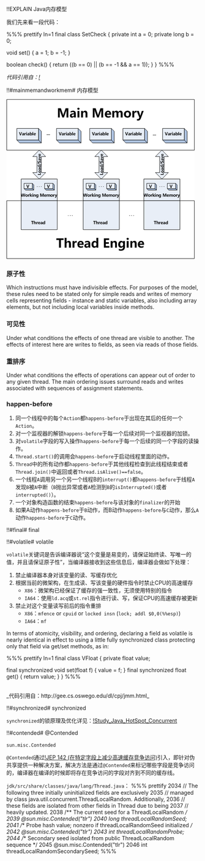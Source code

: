 !!EXPLAIN
Java内存模型

我们先来看一段代码：

%%% prettify ln=1
final class SetCheck {
  private int  a = 0;
  private long b = 0;

  void set() {
    a =  1;
    b = -1;
  }

  boolean check() {
    return ((b ==  0) ||
            (b == -1 && a == 1)); 
  }
}
%%%

_代码引用自：[!](http://gee.cs.oswego.edu/dl/cpj/jmm.html)_


!!#mainmemandworkmem# 内存模型

<img src="jmm.png"/>

### 原子性

Which instructions must have indivisible effects. For purposes of the model, these rules need to be stated only for simple reads and writes of memory cells representing fields - instance and static variables, also including array elements, but not including local variables inside methods.

### 可见性

Under what conditions the effects of one thread are visible to another. The effects of interest here are writes to fields, as seen via reads of those fields.

### 重排序

Under what conditions the effects of operations can appear out of order to any given thread. The main ordering issues surround reads and writes associated with sequences of assignment statements.

### happen-before

1. 同一个线程中的每个`Action`都`happens-before`于出现在其后的任何一个`Action`。
1. 对一个监视器的解锁`happens-before`于每一个后续对同一个监视器的加锁。
1. 对`volatile`字段的写入操作`happens-before`于每一个后续的同一个字段的读操作。
1. `Thread.start()`的调用会`happens-before`于启动线程里面的动作。
1. `Thread`中的所有动作都`happens-before`于其他线程检查到此线程结束或者`Thread.join()`中返回或者`Thread.isAlive()==false`。
1. 一个线程`A`调用另一个另一个线程B的`interrupt()`都`happens-before`于线程`A`发现`B`被`A`中断（`B`抛出异常或者`A`检测到`B`的`isInterrupted()`或者`interrupted()`）。
1. 一个对象构造函数的结束`happens-before`与该对象的`finalizer`的开始
1. 如果A动作`happens-before`于`B`动作，而B动作`happens-before`与`C`动作，那么`A`动作`happens-before`于`C`动作。

!!#final# final


!!#volatile# volatile

`volatile`关键词是告诉编译器说“这个变量是易变的，请保证始终读、写唯一的值，并且请保证原子性”，当编译器接收到这些信息后，编译器会做如下处理：

1. 禁止编译器本身对该变量的读、写缓存优化
1. 根据当前的微架构，在生成读、写该变量的硬件指令时禁止CPU的高速缓存
    * `X86`：微架构已经保证了缓存的强一致性，无须使用特别的指令
    * `IA64`：使用`ld.acq`或`st.rel`指令进行读、写，保证CPU的高速缓存被更新
1. 禁止对这个变量读写前后的指令重排
    * `X86`：`mfence` or `cpuid` or `locked insn` (`lock; addl $0,0(%%esp)`)
    * `IA64`：`mf`

In terms of atomicity, visibility, and ordering, declaring a field as volatile is nearly identical in effect to using a little fully synchronized class protecting only that field via get/set methods, as in:

%%% prettify ln=1
final class VFloat {
  private float value;

  final synchronized void  set(float f) { value = f; }
  final synchronized float get()        { return value; }
}
%%%

<br>
_代码引用自：http://gee.cs.oswego.edu/dl/cpj/jmm.html_

!!#synchronized# synchronized


`synchronized`的锁原理及优化详见：[!Study_Java_HotSpot_Concurrent](https://code.google.com/p/hatter-source-code/wiki/Study_Java_HotSpot_Concurrent)

!!#contended# @Contended

<span class="glyphicon glyphicon-thumbs-down" style="color:red;"></span> `sun.misc.Contended`

`@Contended`通过[!JEP 142 (在特定字段上减少高速缓存竞争访问)](http://openjdk.java.net/jeps/142)引入，即针对伪共享提供一种解决方案，解决方法是通过`@Contended`来标记哪些字段是竞争访问的，编译器在编译的时候即将存在竞争访问的字段对齐到不同的缓存线。

`jdk/src/share/classes/java/lang/Thread.java`：
%%% prettify
2034     // The following three initially uninitialized fields are exclusively
2035     // managed by class java.util.concurrent.ThreadLocalRandom. Additionally,
2036     // these fields are isolated from other fields in Thread due to being
2037     // heavily updated.
2038     /** The current seed for a ThreadLocalRandom */
2039     @sun.misc.Contended("tlr")
2040     long threadLocalRandomSeed;
2041     /** Probe hash value; nonzero if threadLocalRandomSeed initialized */
2042     @sun.misc.Contended("tlr")
2043     int threadLocalRandomProbe;
2044     /** Secondary seed isolated from public ThreadLocalRandom sequence */
2045     @sun.misc.Contended("tlr")
2046     int threadLocalRandomSecondarySeed;
%%%




